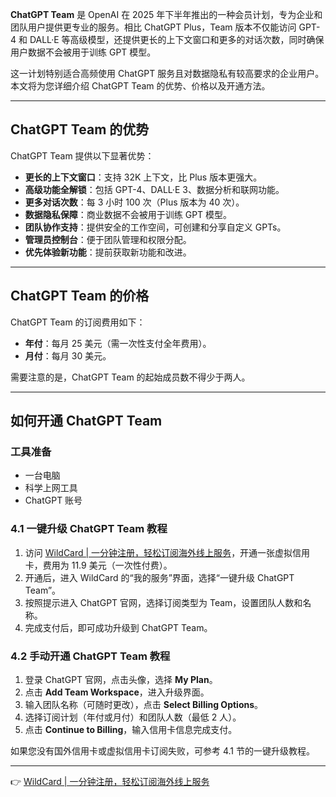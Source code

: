 **ChatGPT Team** 是 OpenAI 在 2025 年下半年推出的一种会员计划，专为企业和团队用户提供更专业的服务。相比 ChatGPT Plus，Team 版本不仅能访问 GPT-4 和 DALL·E 等高级模型，还提供更长的上下文窗口和更多的对话次数，同时确保用户数据不会被用于训练 GPT 模型。

这一计划特别适合高频使用 ChatGPT 服务且对数据隐私有较高要求的企业用户。本文将为您详细介绍 ChatGPT Team 的优势、价格以及开通方法。

---

## ChatGPT Team 的优势

ChatGPT Team 提供以下显著优势：

- **更长的上下文窗口**：支持 32K 上下文，比 Plus 版本更强大。
- **高级功能全解锁**：包括 GPT-4、DALL·E 3、数据分析和联网功能。
- **更多对话次数**：每 3 小时 100 次（Plus 版本为 40 次）。
- **数据隐私保障**：商业数据不会被用于训练 GPT 模型。
- **团队协作支持**：提供安全的工作空间，可创建和分享自定义 GPTs。
- **管理员控制台**：便于团队管理和权限分配。
- **优先体验新功能**：提前获取新功能和改进。

---

## ChatGPT Team 的价格

ChatGPT Team 的订阅费用如下：

- **年付**：每月 25 美元（需一次性支付全年费用）。
- **月付**：每月 30 美元。

需要注意的是，ChatGPT Team 的起始成员数不得少于两人。

---

## 如何开通 ChatGPT Team

### 工具准备

- 一台电脑
- 科学上网工具
- ChatGPT 账号

### 4.1 一键升级 ChatGPT Team 教程

1. 访问 [WildCard | 一分钟注册，轻松订阅海外线上服务](https://bit.ly/bewildcard)，开通一张虚拟信用卡，费用为 11.9 美元（一次性付费）。
2. 开通后，进入 WildCard 的“我的服务”界面，选择“一键升级 ChatGPT Team”。
3. 按照提示进入 ChatGPT 官网，选择订阅类型为 Team，设置团队人数和名称。
4. 完成支付后，即可成功升级到 ChatGPT Team。

### 4.2 手动开通 ChatGPT Team 教程

1. 登录 ChatGPT 官网，点击头像，选择 **My Plan**。
2. 点击 **Add Team Workspace**，进入升级界面。
3. 输入团队名称（可随时更改），点击 **Select Billing Options**。
4. 选择订阅计划（年付或月付）和团队人数（最低 2 人）。
5. 点击 **Continue to Billing**，输入信用卡信息完成支付。

如果您没有国外信用卡或虚拟信用卡订阅失败，可参考 4.1 节的一键升级教程。

---

👉 [WildCard | 一分钟注册，轻松订阅海外线上服务](https://bit.ly/bewildcard)